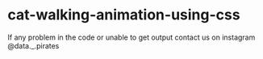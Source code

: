 # cat-walking-animation-using-css
If any problem in the code or unable to get output contact us on instagram @data._.pirates
